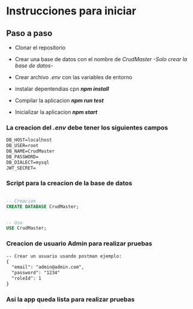# Instrucciones para iniciar 

## Paso a paso

 - Clonar el repositorio

 - Crear una base de datos con el nombre de *CrudMaster* _-Solo crear la base de datos-_

 - Crear archivo *.env* con las variables de entorno

 - instalar depentendias cpn ***npm install***

 - Compilar la aplicacion ***npm run test***

 - Inicializar la aplicacion ***npm start***


### La creacion del *.env* debe tener los siguientes campos

```txt
DB_HOST=localhost
DB_USER=root
DB_NAME=CrudMaster
DB_PASSWORD=
DB_DIALECT=mysql
JWT_SECRET=
```

### Script para la creacion de la base de datos

```sql

-- Creacion
CREATE DATABASE CrudMaster;


-- Uso
USE CrudMaster;

```


### Creacion de usuario Admin para realizar pruebas

``` txt
-- Crear un usuario usando postman ejemplo:
{
  "email": "admin@admin.com",
  "password": "1234"
  "roleId": 1
}

```

### Asi la app queda lista para realizar pruebas
